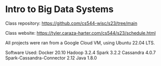 # Intro to Big Data Systems

Class repository: https://github.com/cs544-wisc/s23/tree/main

Class website: https://tyler.caraza-harter.com/cs544/s23/schedule.html

All projects were ran from a Google Cloud VM, using Ubuntu 22.04 LTS.

Software Used:
Docker 20.10
Hadoop 3.2.4
Spark 3.2.2
Cassandra 4.0.7
Spark-Cassandra-Connector 2.12
Java 1.8.0
